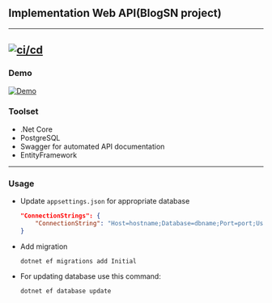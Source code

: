 ## Implementation Web API(BlogSN project)
---
[![ci/cd](https://github.com/GiaSoPas/BlogSN.Backend/actions/workflows/aws.yml/badge.svg?branch=master&event=push)](https://github.com/GiaSoPas/BlogSN.Backend/actions/workflows/aws.yml)
---
### Demo

[![Demo](https://img.shields.io/badge/DEMO-not--available-red?style=for-the-badge)](http://blogsn-lb-438498043.eu-central-1.elb.amazonaws.com/)

### Toolset
- .Net Core
- PostgreSQL
- Swagger for automated API documentation
- EntityFramework
___
### Usage
- Update `appsettings.json` for appropriate database
    ```json
    "ConnectionStrings": {
        "ConnectionString": "Host=hostname;Database=dbname;Port=port;Username=username;Password=password"
    }
    ```
- Add migration
    ```
    dotnet ef migrations add Initial
    ```
- For updating database use this command:
    ``` 
    dotnet ef database update
    ```
